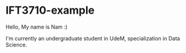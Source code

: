# IFT3710-example

Hello,
My name is Nam :)

I'm currently an undergraduate student in UdeM, specialization in Data Science.
